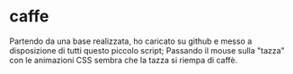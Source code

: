 # caffe

Partendo da una base realizzata, ho caricato su github e messo a disposizione di tutti questo piccolo script;
Passando il mouse sulla "tazza" con le animazioni CSS sembra che la tazza si riempa di caffè.

